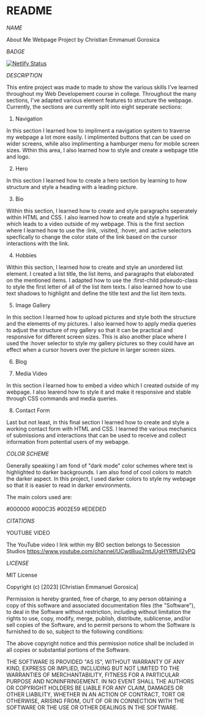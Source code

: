 # README

*NAME*

About Me Webpage Project by Christian Emmanuel Gorosica

*BADGE*

[![Netlify Status](https://api.netlify.com/api/v1/badges/34508042-a0b3-47a6-bf00-4633e72a94bb/deploy-status)](https://app.netlify.com/sites/about-me-cgorosica2504/deploys)


*DESCRIPTION*

This entire project was made to made to show the various skills I've learned throughout my Web Developement course in college. Throughout the many sections, I've adapted various element features to structure the webpage. Currently, the sections are currently split into eight seperate sections:

1. Navigation

In this section I learned how to impliment a navigation system to traverse my webpage a lot more easily. I implimented buttons that can be used on wider screens, while also implimenting a hamburger menu for mobile screen sizes. Wthin this area, I also learned how to style and create a webpage title and logo.

2. Hero

In this section I learned how to create a hero section by learning to how structure and style a heading with a leading picture. 

3. Bio

Within this section, I learned how to create and style paragraphs seperately within HTML and CSS. I also learned how to create and style a hyperlink which leads to a video outside of my webpage. This is the first section where I learned how to use the :link, :visited, :hover, and :active selectors specfically to change the color state of the link based on the cursor interactions with the link.

4. Hobbies

Within this section, I learned how to create and style an unordered list element. I created a list title, the list items, and paragraphs that elaborated on the mentioned items. I adapted how to use the :first-child pdseudo-class to style the first letter of all of the list item texts. I also learned how to use text shadows to highlight and define the title text and the list item texts.

5. Image Gallery

In this section I learned how to upload pictures and style both the structure and the elements of my pictures. I also learned how to apply media queries to adjust the structure of my gallery so that it can be practical and responsive for different screen sizes. This is also another place where I used the :hover selector to style my gallery pictures so they could have an effect when a cursor hovers over the picture in larger screen sizes.

6. Blog



7. Media Video

In this section I learned how to embed a video which I created outside of my webpage. I also learend how to style it and make it responsive and stable through CSS commands and media queries.

8. Contact Form

Last but not least, in this final section I learned how to create and style a working contact form with HTML and CSS. I learned the various mechanics of submissions and interactions that can be used to receive and collect information from potential users of my webapge.

*COLOR SCHEME*

Generally speaking I am fond of "dark mode" color schemes where text is highlighted to darker backgrounds. I am also fond of cool colors to match the darker aspect. In this project, I used darker colors to style my webpage so that it is easier to read in darker environments.

The main colors used are:

#000000
#000C35
#002E59
#EDEDED


*CITATIONS*

YOUTUBE VIDEO

The YouTube video I link within my BIO section belongs to Secession Studios
https://www.youtube.com/channel/UCwd8uu2mtJUgHYRffUl2yPQ

*LICENSE*

MIT License

Copyright (c) [2023] [Christian Emmanuel Gorosica]

Permission is hereby granted, free of charge, to any person obtaining a copy
of this software and associated documentation files (the "Software"), to deal
in the Software without restriction, including without limitation the rights
to use, copy, modify, merge, publish, distribute, sublicense, and/or sell
copies of the Software, and to permit persons to whom the Software is
furnished to do so, subject to the following conditions:

The above copyright notice and this permission notice shall be included in all
copies or substantial portions of the Software.

THE SOFTWARE IS PROVIDED "AS IS", WITHOUT WARRANTY OF ANY KIND, EXPRESS OR
IMPLIED, INCLUDING BUT NOT LIMITED TO THE WARRANTIES OF MERCHANTABILITY,
FITNESS FOR A PARTICULAR PURPOSE AND NONINFRINGEMENT. IN NO EVENT SHALL THE
AUTHORS OR COPYRIGHT HOLDERS BE LIABLE FOR ANY CLAIM, DAMAGES OR OTHER
LIABILITY, WHETHER IN AN ACTION OF CONTRACT, TORT OR OTHERWISE, ARISING FROM,
OUT OF OR IN CONNECTION WITH THE SOFTWARE OR THE USE OR OTHER DEALINGS IN THE
SOFTWARE.